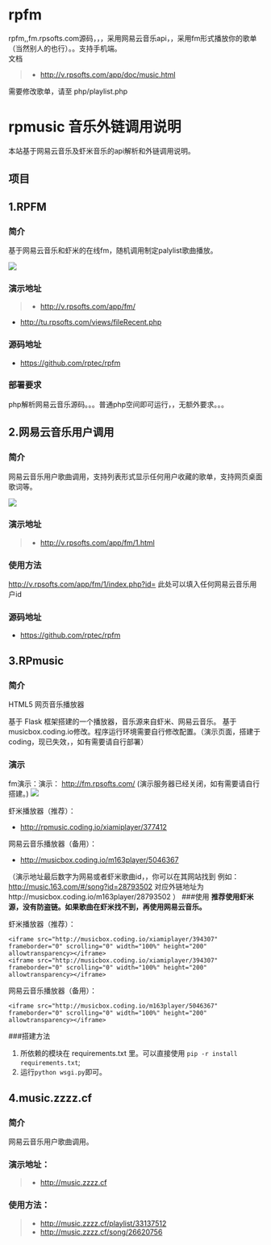 # rpfm
rpfm,,fm.rpsofts.com源码，，，采用网易云音乐api，，采用fm形式播放你的歌单（当然别人的也行）。。支持手机端。\
文档 

> * http://v.rpsofts.com/app/doc/music.html

需要修改歌单，请至 php/playlist.php

rpmusic 音乐外链调用说明
=======

本站基于网易云音乐及虾米音乐的api解析和外链调用说明。

## 项目
## 1.RPFM
### 简介
基于网易云音乐和虾米的在线fm，随机调用制定palylist歌曲播放。

![](http://cdn.rpsofts.com/o_1ajudaopuov61uud120mp6t17h0a.jpg)
### 演示地址
> * http://v.rpsofts.com/app/fm/
* http://tu.rpsofts.com/views/fileRecent.php

### 源码地址
* https://github.com/rptec/rpfm

### 部署要求
php解析网易云音乐源码。。。普通php空间即可运行，，无额外要求。。。  
## 2.网易云音乐用户调用
### 简介
网易云音乐用户歌曲调用，支持列表形式显示任何用户收藏的歌单，支持网页桌面歌词等。

![](http://cdn.rpsofts.com/o_1ajufe2d55hlukc1gq91ovsjmja.jpg)
### 演示地址
> * http://v.rpsofts.com/app/fm/1.html

### 使用方法
http://v.rpsofts.com/app/fm/1/index.php?id=  此处可以填入任何网易云音乐用户id

### 源码地址
* https://github.com/rptec/rpfm

## 3.RPmusic
### 简介
HTML5 网页音乐播放器

基于 Flask 框架搭建的一个播放器，音乐源来自虾米、网易云音乐。  基于musicbox.coding.io修改。程序运行环境需要自行修改配置。（演示页面，搭建于coding，现已失效，，如有需要请自行部署）

### 演示
fm演示：演示： http://fm.rpsofts.com/   (演示服务器已经关闭，如有需要请自行搭建。)
![](http://cdn.rpsofts.com/o_1ajuavpegi79r9soti65v78ma.jpg)

虾米播放器（推荐）：  
* http://rpmusic.coding.io/xiamiplayer/377412

网易云音乐播放器（备用）：  
* http://musicbox.coding.io/m163player/5046367

（演示地址最后数字为网易或者虾米歌曲id，，你可以在其网站找到   例如：http://music.163.com/#/song?id=28793502  对应外链地址为http://musicbox.coding.io/m163player/28793502 ）
###使用
**推荐使用虾米源，没有防盗链。如果歌曲在虾米找不到，再使用网易云音乐。**

虾米播放器（推荐）：  
    
    <iframe src="http://musicbox.coding.io/xiamiplayer/394307" frameborder="0" scrolling="0" width="100%" height="200" allowtransparency></iframe>
    <iframe src="http://musicbox.coding.io/xiamiplayer/394307" frameborder="0" scrolling="0" width="100%" height="200" allowtransparency></iframe>
    
网易云音乐播放器（备用）：  
    
    <iframe src="http://musicbox.coding.io/m163player/5046367" frameborder="0" scrolling="0" width="100%" height="200" allowtransparency></iframe>

###搭建方法

1. 所依赖的模块在 requirements.txt 里。可以直接使用 `pip -r install requirements.txt`;
2. 运行`python wsgi.py`即可。

## 4.music.zzzz.cf
### 简介
网易云音乐用户歌曲调用。

### 演示地址：
> * http://music.zzzz.cf

### 使用方法：

> * http://music.zzzz.cf/playlist/33137512
> * http://music.zzzz.cf/song/26620756
